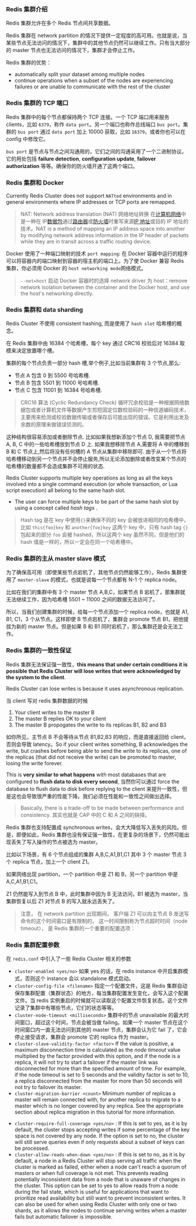 ### Redis 集群介绍

Redis 集群允许在多个 Redis 节点间共享数据。

Redis 集群在 network partition 的情况下提供一定程度的高可用。也就是说，当某些节点无法访问的情况下，集群中的其他节点仍然可以继续工作。只有当大部分的 master 节点也无法访问的情况下，集群才会停止工作。

Redis 集群的优势：

- automatically split your dataset among multiple nodes
- continue operations when a subset of the nodes are experiencing failures or are unable to communicate with the rest of the cluster

### Redis 集群的 TCP 端口

Redis 集群中的每个节点都保持两个 TCP 连接。一个 TCP 端口用来服务 clients，比如 `6379`，称作 `data port`。另一个端口也称作总线端口 `bus port`。集群的 `bus port` 通过 `data port` 加上 10000 获取，比如 `16379`，或者你也可以在 config 中修改它。

`bus port` 是节点与节点之间沟通用的，它们之间的沟通采用了一个二进制协议。它的用处包括 **failure detection**, **configuration update**, **failover authorization** 等等。确保你的防火墙开通了这两个端口。

### Redis 集群和 Docker

Currently Redis Cluster does not support `NATted` environments and in general environments where IP addresses or TCP ports are remapped.

> NAT: Network address translation (NAT) 网络地址转换 在[计算机网络](https://zh.wikipedia.org/wiki/%E8%A8%88%E7%AE%97%E6%A9%9F%E7%B6%B2%E7%B5%A1 "计算机网络")中是一种在 IP[数据包](https://zh.wikipedia.org/wiki/%E5%B0%81%E5%8C%85 "数据包")通过[路由器](https://zh.wikipedia.org/wiki/%E8%B7%AF%E7%94%B1%E5%99%A8 "路由器")或[防火墙](https://zh.wikipedia.org/wiki/%E9%98%B2%E7%81%AB%E7%89%86 "防火墙")时重写来源[IP 地址](https://zh.wikipedia.org/wiki/IP%E5%9C%B0%E5%9D%80 "IP地址")或目的 IP 地址的技术。NAT is a method of mapping an IP address space into another by modifying network address information in the IP header of packets while they are in transit across a traffic routing device.

Docker 使用了一种端口映射的技术 `port mapping`: 在 Docker 容器中运行的程序可以将容器内的端口映射到容器的宿主机的端口上。为了使 Docker 兼容 Redis 集群，你必须用 Docker 的 `host networking mode`网络模式。

> `--net=host` 启动 Docker 容器时的选择 network driver 为 host：remove network isolation between the container and the Docker host, and use the host's networking directly.

### Redis 集群和 data sharding

Redis Cluster 不使用 consistent hashing, 而是使用了 `hash slot` 哈希槽的概念。

在 Redis 集群中由 16384 个哈希槽，每个 key 通过 CRC16 校验后对 16384 取模来决定放置哪个槽。

集群的每个节点负责一部分 hash 槽,举个例子,比如当前集群有 3 个节点,那么:

- 节点 A 包含 0 到 5500 号哈希槽.
- 节点 B 包含 5501 到 11000 号哈希槽.
- 节点 C 包含 11001 到 16384 号哈希槽.

> CRC16 算法 (Cyclic Redundancy Check) 循环冗余校验是一种根据网络数据包或者计算机文件等数据产生剪短固定位数校验码的一种信道编码技术，主要用来检测或校验数据传输或者保存后可能出现的错误。它是利用出发及余数的原理来做错误侦测的。

这种结构很容易添加或者删除节点. 比如如果我想新添加个节点 D, 我需要把节点 A, B, C 中的一些哈希槽放到节点 D 上. 如果我想移除节点 A,需要将 A 中的槽移到 B 和 C 节点上,然后将没有任何槽的 A 节点从集群中移除即可. 由于从一个节点将哈希槽移动到另一个节点并不会停止服务,所以无论添加删除或者改变某个节点的哈希槽的数量都不会造成集群不可用的状态.

Redis Cluster supports multiple key operations as long as all the keys involved into a single command execution (or whole transaction, or Lua script execution) all belong to the same hash slot.

- The user can force multiple keys to be part of the same hash slot by using a concept called _hash tags_ .

> Hash tag 是在 key 中使用`{}`来确保不同的 key 会被放进相同的哈希槽中，比如 `this{foo}key` 和 `another{foo}key` 这两个 key 中，只有 hash tag `{}` 包起来的部分 `foo` 会被 hashed，所以这两个 key 虽然不同，但是他们的 hash 值是一样的，所以一定会在同一个哈希槽中。

### Redis 集群的主从 master slave 模式

为了确保高可用（即使某些节点宕机了，其他节点仍然能够工作）。Redis 集群使用了 `master-slave` 的模式，也就是说每一个节点都有 N-1 个 replica node。

比如在我们的集群中有 3 个 master 节点 A,B,C，如果节点 B 宕机了，那集群就无法继续工作，因为哈希槽 5501 ~ 11000 之间的数据无法访问了。

所以，当我们创建集群的时候，给每一个节点添加一个 replica node，也就是 A1, B1, C1，3 个从节点。这样即使 B 节点宕机了，集群会 promote 节点 B1，把他提拔为新的 master 节点。但是如果 B 和 B1 同时宕机了，那么集群还是会无法工作。

### Redis 集群的一致性保证

Redis 集群无法保证强一致性，**this means that under certain conditions it is possible that Redis Cluster will lose writes that were acknowledged by the system to the client**.

Redis Cluster can lose writes is because it uses asynchronous replication.

当 client 写对 redis 集群数据的时候

1. Your client writes to the master B
2. The master B replies OK to your client
3. The master B propogates the write to its replicas B1, B2 and B3

如你所见，主节点 B 不会等待从节点 B1,B2,B3 的响应，而是直接返回给 client，否则会导致 latency。So if your client writes something, B acknowledges the write, but crashes before being able to send the write to its replicas, one of the replicas (that did not receive the write) can be promoted to master, losing the write forever.

This is **very similar to what happens** with most databases that are configured to **flush data to disk every second**, 当然你可以通过 force the database to flush data to disk before replying to the client 来提升一致性，但是这也会导致很严重的性能下降。我们必须在性能和一致性之间做出选择。

> Basically, there is a trade-off to be made between performance and consistency. 其实也就是 CAP 中的 C 和 A 之间的抉择。

Redis 集群也支持配置成 synchronous writes，会大大降低写入丢失的风险。但是，即便如此，Redis 集群也没有保证强一致性，在更复杂的场景下，仍然可能出现丢失了写入操作的节点被选为 master。

比如以下场景，有 6 个节点组成的集群 A,B,C,A1,B1,C1 其中 3 个 master 节点 3 个 replica 节点，加上一个 client Z1。

如果网络出现 partition，一个 partition 中是 Z1 和 B，另一个 partition 中是 A,C,A1,B1,C1。

Z1 仍然能写入到节点 B 中，此时集群中因为 B 无法访问，B1 被选为 master，当集群恢复以后 Z1 对节点 B 的写入就永远丢失了。

> 注意， 在 network partition 出现期间， 客户端 Z1 可以向主节点 B 发送写命令的这个时间窗口是有限制的， 这一时间限制称为节点超时时间（node timeout）， 是 Redis 集群的一个重要的配置选项：

### Redis 集群配置参数

在 `redis.conf` 中引入了一些 Redis Cluster 相关的参数

- `cluster-enabled <yes/no>` 如果 yes 的话，在 redis instance 中开启集群模式，否则这个 instance 会以 standalone 模式启动。
- `cluster-config-file <filename>` 指定一个配置文件，这是 Redis 集群自动保存集群配置（集群状态）的地方，每当集群配置发生变化，会写入这个配置文件。当 redis 实例重启的时候就可以读取这个配置文件恢复状态。这个文件记录了集群中有哪些节点，它们的状态等等。
- `cluster-node-timeout <milliseconds>` 集群中的节点 unavailable 的最大时间窗口，超过这个时间，节点会被当做 failing。如果一个 master 节点在这个时间窗口内一直无法访问到其他的 master 节点，集群会认为它 fail 了，它会停止接受请求，集群会 promote 它的 replica 作为 master。
- `cluster-slave-validity-factor <factor>` If the value is positive, a maximum disconnection time is calculated as the _node timeout_ value multiplied by the factor provided with this option, and if the node is a replica, it will not try to start a failover if the master link was disconnected for more than the specified amount of time. For example, if the node timeout is set to 5 seconds and the validity factor is set to 10, a replica disconnected from the master for more than 50 seconds will not try to failover its master.
- `cluster-migration-barrier <count>` Minimum number of replicas a master will remain connected with, for another replica to migrate to a master which is no longer covered by any replica. See the appropriate section about replica migration in this tutorial for more information.

* `cluster-require-full-coverage <yes/no>` : If this is set to yes, as it is by default, the cluster stops accepting writes if some percentage of the key space is not covered by any node. If the option is set to no, the cluster will still serve queries even if only requests about a subset of keys can be processed.
* `cluster-allow-reads-when-down <yes/no>` : If this is set to no, as it is by default, a node in a Redis Cluster will stop serving all traffic when the cluster is marked as failed, either when a node can't reach a quorum of masters or when full coverage is not met. This prevents reading potentially inconsistent data from a node that is unaware of changes in the cluster. This option can be set to yes to allow reads from a node during the fail state, which is useful for applications that want to prioritize read availability but still want to prevent inconsistent writes. It can also be used for when using Redis Cluster with only one or two shards, as it allows the nodes to continue serving writes when a master fails but automatic failover is impossible.
